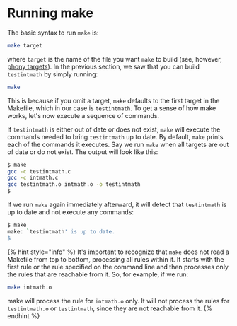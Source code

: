 # Running make

The basic syntax to run `make` is:

```bash
make target
```

where `target` is the name of the file you want `make` to build (see, however, [phony targets](makefile-version-2-phony-targets.md)). In the previous section, we saw that you can build `testintmath` by simply running:

```bash
make
```

This is because if you omit a target, `make` defaults to the first target in the Makefile, which in our case is `testintmath`. To get a sense of how make works, let's now execute a sequence of commands.&#x20;

If `testintmath` is either out of date or does not exist, `make` will execute the commands needed to bring `testintmath` up to date. By default, `make` prints each of the commands it executes. Say we run `make` when all targets are out of date or do not exist. The output will look like this:

```bash
$ make
gcc -c testintmath.c
gcc -c intmath.c
gcc testintmath.o intmath.o -o testintmath
$
```

If we run `make` again immediately afterward, it will detect that `testintmath` is up to date and not execute any commands:

```bash
$ make
make: `testintmath' is up to date.
$
```

{% hint style="info" %}
It's important to recognize that `make` does not read a Makefile from top to bottom, processing all rules within it. It starts with the first rule or the rule specified on the command line and then processes only the rules that are reachable from it. So, for example, if we run:

```bash
make intmath.o
```

make will process the rule for `intmath.o` only. It will not process the rules for `testintmath.o` or `testintmath`, since they are not reachable from it.
{% endhint %}

